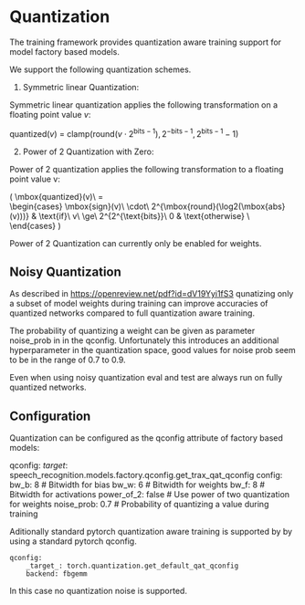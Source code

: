 # Quantization

The training framework provides quantization aware training support for model factory based models.

We support the following quantization schemes.

1. Symmetric linear Quantization:

Symmetric linear quantization applies the following transformation on a floating point value $v$:

$\mbox{quantized}(v)\ =\ \mbox{clamp}(\mbox{round}(v\cdot2^{\mbox{bits}-1}), 2^{-\mbox{bits}-1}, 2^{\mbox{bits}-1}-1)$

2. Power of 2 Quantization with Zero:

Power of 2 quantization applies the following transformation to a floating point value v:

\(
\mbox{quantized}(v)\ =\
   \begin{cases}
   \mbox{sign}(v)\ \cdot\ 2^{\mbox{round}(\log2(\mbox{abs}(v)))} & \text{if}\ v\ \ge\ 2^{2^{\text{bits}}\\
   0                                                             & \text{otherwise} \\
   \end{cases}
\)

Power of 2 Quantization can currently only be enabled for weights.


## Noisy Quantization

As described in https://openreview.net/pdf?id=dV19Yyi1fS3 qunatizing only a subset of model weights during training
can improve accuracies of quantized networks compared to full quantization aware training.

The probability of quantizing a weight can be given as parameter noise_prob in in the qconfig.
Unfortunately this introduces an additional hyperparameter in the quantization space, good values
for noise prob seem to be in the range of 0.7 to 0.9.

Even when using noisy quantization eval and test are always run on fully quantized networks.

## Configuration

Quantization can be configured as the qconfig attribute of factory based models:

qconfig:
  _target_: speech_recognition.models.factory.qconfig.get_trax_qat_qconfig
  config:
    bw_b: 8  # Bitwidth for bias
    bw_w: 6  # Bitwidth for weights
    bw_f: 8  # Bitwidth for activations
    power_of_2: false  # Use power of two quantization for weights
    noise_prob: 0.7    # Probability of quantizing a value during training

Aditionally standard pytorch quantization aware training is supported by by using a standard pytorch qconfig.

    qconfig:
        _target_: torch.quantization.get_default_qat_qconfig
        backend: fbgemm

In this case no quantization noise is supported.
